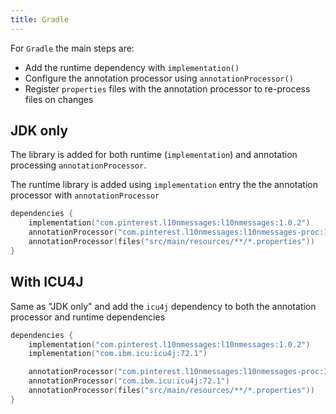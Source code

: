 ```yaml
---
title: Gradle
---
```


For `Gradle` the main steps are:

- Add the runtime dependency with `implementation()`
- Configure the annotation processor using `annotationProcessor()`
- Register `properties` files with the annotation processor to re-process files on changes

## JDK only

The library is added for both runtime (`implementation`) and annotation processing
`annotationProcessor`.

The runtime library is added using `implementation` entry the the annotation processor with
`annotationProcessor`

```kotlin title=build.gradle.kts
dependencies {
    implementation("com.pinterest.l10nmessages:l10nmessages:1.0.2")
    annotationProcessor("com.pinterest.l10nmessages:l10nmessages-proc:1.0.2")
    annotationProcessor(files("src/main/resources/**/*.properties"))
}
```

## With ICU4J

Same as "JDK only" and add the `icu4j` dependency to both the annotation processor and runtime
dependencies

```kotlin title=build.gradle.kts
dependencies {
    implementation("com.pinterest.l10nmessages:l10nmessages:1.0.2")
    implementation("com.ibm.icu:icu4j:72.1")

    annotationProcessor("com.pinterest.l10nmessages:l10nmessages-proc:1.0.2")
    annotationProcessor("com.ibm.icu:icu4j:72.1")
    annotationProcessor(files("src/main/resources/**/*.properties"))
}
```
